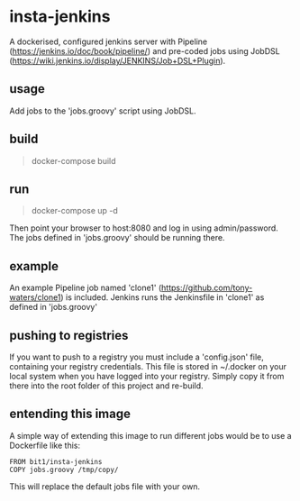 # insta-jenkins

A dockerised, configured jenkins server with Pipeline (https://jenkins.io/doc/book/pipeline/)
and pre-coded jobs using JobDSL (https://wiki.jenkins.io/display/JENKINS/Job+DSL+Plugin).

## usage
Add jobs to the 'jobs.groovy' script using JobDSL.

## build
>docker-compose build

## run
>docker-compose up -d

Then point your browser to host:8080 and log in using admin/password. The jobs defined in 'jobs.groovy' should be running there.

## example
An example Pipeline job named 'clone1' (https://github.com/tony-waters/clone1) is included. 
Jenkins runs the Jenkinsfile in 'clone1' as defined in 'jobs.groovy'

## pushing to registries
If you want to push to a registry you must include a 'config.json' file, containing your registry credentials.
This file is stored in ~/.docker on your local system when you have logged into your registry.
Simply copy it from there into the root folder of this project and re-build.

## entending this image
A simple way of extending this image to run different jobs would be to use a Dockerfile like this:

```
FROM bit1/insta-jenkins
COPY jobs.groovy /tmp/copy/
```

This will replace the default jobs file with your own.
